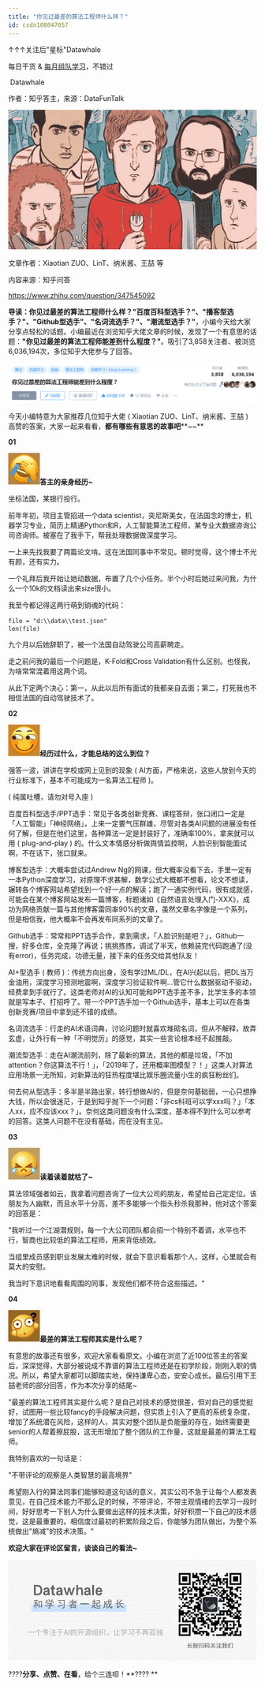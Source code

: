 ```yaml
---
title: "你见过最差的算法工程师什么样？"
id: csdn108047057
---
```


↑↑↑关注后"星标"Datawhale

每日干货 & [每月组队学习](https://mp.weixin.qq.com/mp/appmsgalbum?__biz=MzIyNjM2MzQyNg%3D%3D&action=getalbum&album_id=1338040906536108033#wechat_redirect)，不错过

 Datawhale 

作者：知乎答主，来源：DataFunTalk

![](../img/5e6361b7ea60c649c47e2c42868c5f86.png)

文章作者：Xiaotian ZUO、LinT、纳米酱、王喆 等

内容来源：知乎问答

https://www.zhihu.com/question/347545092

**导读：你见过最差的算法工程师什么样？"****百度百科型选手？****"、"****播客型选手？****"****、****"****Github型选手"****、"名词流选手？"、"潮流型选手？"**，小编今天给大家分享点轻松的话题。小编最近在浏览知乎大佬文章的时候，发现了一个有意思的话题：**"****你见过最差的算法工程师能差到什么程度****？"**。吸引了3,858关注者、被浏览6,036,194次，多位知乎大佬参与了回答。

![](../img/430ddfdf83106038ab5bc345ac92ad07.png)

今天小编特意为大家推荐几位知乎大佬 ( Xiaotian ZUO、LinT、纳米酱、王喆 ) 高赞的答案，大家一起来看看，**都有哪些有意思的故事吧****~~**

**01**

**![](../img/40ade7a3e781e7f636b1ee5c9df7757e.png)答主的亲身经历~**

坐标法国，某银行投行。

前年年初，项目主管招进一个data scientist，突尼斯美女，在法国念的博士，机器学习专业，简历上精通Python和R，人工智能算法工程师，某专业大数据咨询公司咨询师。被塞在了我手下，帮我处理数据做深度学习。

一上来先找我要了两篇论文啃。这在法国同事中不常见。顿时觉得，这个博士不光有颜，还有实力。

一个礼拜后我开始让她动数据，布置了几个小任务。半个小时后她过来问我，为什么一个10k的文档读出来size很小。

我至今都记得这两行萌到销魂的代码：

```
file = "d:\\data\\test.json"
len(file) 
```

九个月以后她辞职了，被一个法国自动驾驶公司高薪聘走。

走之前问我的最后一个问题是，K-Fold和Cross Validation有什么区别。也怪我，为啥常常混着用这两个词。

从此下定两个决心：第一，从此以后所有面试的我都亲自去面；第二，打死我也不相信法国的自动驾驶技术了。

**02**

**![](../img/58e874459f726c9c32b32bb27a55754c.png)经历过什么，才能总结的这么到位？**

强答一波，讲讲在学校或网上见到的现象 ( AI方面，严格来说，这些人放到今天的行业标准下，基本不可能成为一名算法工程师 )。

( 纯属吐槽，请勿对号入座 )

百度百科型选手/PPT选手：常见于各类创新竞赛、课程答辩，张口闭口一定是「人工智能」「神经网络」，上来一定要气压群雄，尽管对各类AI问题的进展没有任何了解，但是在他们这里，各种算法一定是封装好了，准确率100%，拿来就可以用 ( plug-and-play ) 的。什么文本情感分析做舆情监控啊，人脸识别智能面试啊，不在话下，张口就来。

博客型选手：大概率尝试过Andrew Ng的网课，但大概率没看下去，手里一定有一本Python深度学习，对原理不求甚解，数学公式大概都不想看，论文不想读，辗转各个博客网站希望找到一个好一点的解读；跑了一通实例代码，很有成就感，可能会在某个博客网站发布一篇博客，标题诸如《自然语言处理入门-XXX》，成功为网络贡献一篇与其他博客雷同率90%的文章，虽然文章名字像是一个系列，但是相信我，他大概率不会再发布同系列的文章了。

Github选手：常常和PPT选手合作，拿到需求，「人脸识别是吧？」，Github一搜，好多仓库，全克隆了再说；挑挑拣拣，调试了半天，依赖装完代码跑通了(没有error)，任务完成，功德无量，接下来的任务交给其他队友！

AI+型选手 ( 教师 )：传统方向出身，没有学过ML/DL，在AI兴起以后，把DL当万金油用，深度学习预测地震啊，深度学习验证软件啊...管它什么数据驱动不驱动，经费拿到手就行了。这类老师对AI的认知可能和PPT选手差不多，比学生多的本领就是写本子、打招呼了。带一个PPT选手加一个Github选手，基本上可以在各类创新竞赛/项目中拿到还不错的成绩。

名词流选手：行走的AI术语词典，讨论问题时就喜欢堆砌名词，但从不解释，故弄玄虚，让外行有一种「不明觉厉」的感觉，其实一些言论根本经不起推敲。

潮流型选手：走在AI潮流前列，除了最新的算法，其他的都是垃圾，「不加attention？你这算法不行！」，「2019年了，还用概率图模型？！」这类人对算法应用场景一无所知，对新算法的狂热程度堪比娱乐圈流量小生的疯狂粉丝们。

何去何从型选手：多半是半路出家，转行想做AI的，但是奈何基础弱，一心只想挣大钱，所以会很迷茫，于是到知乎抛下一个问题：「非cs科班可以学xxx吗？」「本人xx，应不应该xxx？」。奈何这类问题没有什么深度，基本得不到什么可以参考的回答。这类人问题不在没有基础，而在没有主见。

**03**

**![](../img/6d4a48e02da392c6a1d60df1d67c08b6.png)读着读着就枯了~**

算法领域强者如云，我拿着问题咨询了一位大公司的朋友，希望给自己定定位。该朋友为人幽默，而且水平十分高，差不多能够一个指头秒杀我那种，他对这个答案的回答是：

"我听过一个江湖潜规则，每一个大公司团队都会招一个特别不着调，水平也不行，智商也比较低的算法工程师，用来背低绩效。

当组里成员感到职业发展太难的时候，就会下意识看看那个人，这样，心里就会有莫大的安慰。

我当时下意识地看看周围的同事，发现他们都不符合这些描述。"

**04**

**![](../img/b534f8350f8786ab093ca9595d10cb5d.png)最差的算法工程师其实是什么呢？**

有意思的故事还有很多，欢迎大家看看原文。小编在浏览了近100位答主的答案后，深深觉得，大部分被说成不靠谱的算法工程师还是在初学阶段，刚刚入职的情况。所以，希望大家都可以脚踏实地，保持谦卑心态，安安心成长。最后引用下王喆老师的部分回答，作为本次分享的结尾~

"最差的算法工程师其实是什么呢？是自己对技术的感觉很差，但对自己的感觉挺好，试图用一些比较fancy的手段解决问题，但实质上引入了更高的系统复杂度，增加了系统潜在风险，这样的人，其实对整个团队是负能量的存在，始终需要更senior的人帮着擦屁股，这无形增加了整个团队的工作量，这就是最差的算法工程师。

我特别喜欢的一句话是：

"不带评论的观察是人类智慧的最高境界"

希望刚入行的算法同事们能够知道这句话的意义，其实公司不急于让每个人都发表意见，在自己技术能力不那么足的时候，不带评论，不带主观情绪的去学习一段时间，好好思考一下别人为什么要做出这样的技术决策，好好积攒一下自己的技术感觉，这是最重要的。相信度过最初的积累阶段之后，你能够为团队做出，为整个系统做出"熵减"的技术决策。"

**欢迎大家在评论区留言，谈谈自己的看法~**

![](../img/ac1260bd6d55ebcd4401293b8b1ef5ff.png)

????**分享、点赞、在看**，给个三连呗！**???? **